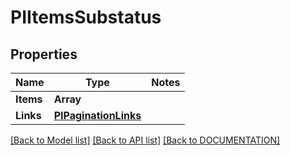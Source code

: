 # PIItemsSubstatus

## Properties
Name | Type | Notes
------------ | ------------- | -------------
**Items** | **Array<PISubstatus>**
**Links** | **[**PIPaginationLinks**](../models/PIPaginationLinks.md)**

[[Back to Model list]](../../DOCUMENTATION.md#documentation-for-models) [[Back to API list]](../../DOCUMENTATION.md#documentation-for-api-endpoints) [[Back to DOCUMENTATION]](../../DOCUMENTATION.md)
